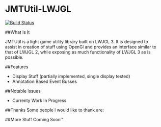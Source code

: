 JMTUtil-LWJGL
==========
[![Build Status](https://travis-ci.org/jediminer543/JMTUtil-LWJGL.svg)](https://travis-ci.org/jediminer543/JMTUtil-LWJGL)

##What Is It

JMTUtil is a light game utility library built on LWJGL 3. It is designed to assist in
creation of stuff using OpenGl and provides an interface similar to that of LWJGL 2, 
while exposing as much functionality of LWJGL 3 as is possible.

##Features
- Display Stuff (partially implemented, single display tested)
- Annotation Based Event Busses

##Notable Issues
- Currenty Work In Progress

##Thanks
Some people I would like to thank are:

##More Stuff
Coming Soon™